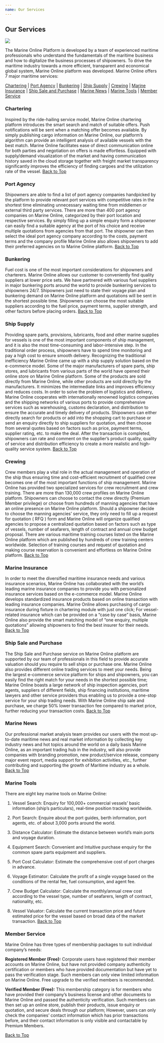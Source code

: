 ```yaml
---
name: Our Services
---
```


## Our Services

![](https://bwec-file.oss-cn-hongkong.aliyuncs.com/cms/our_services.jpg)

The Marine Online Platform is developed by a team of experienced maritime professionals who understand the fundamentals of the maritime business and how to digitalize the business processes of shipowners. To drive the maritime industry towards a more efficient, transparent and economical global system, Marine Online platform was developed. Marine Online offers 7 major maritime services: 

[Chartering](#chartering) | [Port Agency](#port-agency) | [Bunkering](#bunkering) | [Ship Supply](#ship-supply) | [Crewing](#crewing) | [Marine Insurance](#marine-insurance) | [Ship Sale and Purchase](#ship-sale-and-purchase) | [Marine News](#marine-news) | [Marine Tools](#marine-tools) | [Member Service](#member-service)

### Chartering

Inspired by the ride-hailing service model, Marine Online chartering platform introduces the smart search and match of suitable offers.  Push notifications will be sent when a matching offer becomes available. By simply publishing cargo information on Marine Online, our platform’s algorithm can provide an intelligent analysis of available vessels with the best match. Marine Online facilitates ease of direct communication online for both parties and negotiation on offers is made effortless. Equipped with supply/demand visualization of the market and having communication history saved in the cloud storage together with freight market transparency significantly improves the efficiency of finding cargoes and the utilization rate of the vessel.  [Back to Top](ourservices#)

### Port Agency
Shipowners are able to find a list of port agency companies handpicked by the platform to provide relevant port services with competitive rates in the shortest time eliminating unnecessary waiting time from middlemen or external third party services. There are more than 400 port agency companies on Marine Online, categorized by their port location and respective services. By simply filling up a simple enquiry form a shipowner can easily find a suitable agency at the port of his choice and receive multiple quotations from agencies from that port. The shipowner can then select the ideal port agency company according to the costs, payment terms and the company profile Marine Online also allows shipowners to add their preferred agencies on to Marine Online platform.  [Back to Top](ourservices#)

### Bunkering

Fuel cost is one of the most important considerations for shipowners and charterers. Marine Online allows our customer to conveniently find quality suppliers at lower price sets. We have partnered with various fuel suppliers in major bunkering ports around the world to provide bunkering services to shipowners 24/7. Shipowners just need to state their voyage plan and bunkering demand on Marine Online platform and quotations will be sent in the shortest possible time. Shipowners can choose the most suitable suppliers according to the fuel price, payment terms, supplier strength, and other factors before placing orders.  [Back to Top](ourservices#)

### Ship Supply

Providing spare parts, provisions, lubricants, food and other marine supplies for vessels is one of the most important components of ship management, and it is also the most time-consuming and labor-intensive step. In the traditional order process, shipowners have to spend time monitoring and pay a high cost to ensure smooth delivery. Recognizing the traditional inefficiency Marine Online came up with a ship supply solution based on the e-commerce model. Some of the major manufacturers of spare parts, ship stores, and lubricants from various parts of the world have opened their online store on Marine Online platform. Some of the products are sold directly from Marine Online, while other products are sold directly by the manufacturers. It minimizes the intermediate links and improves efficiency and reduces costs. In order to solve the problem of logistics and delivery, Marine Online cooperates with internationally renowned logistics companies and the shipping networks of various ports to provide comprehensive services such as warehousing, customs declaration, and distribution to ensure the accurate and timely delivery of products. Shipowners can either directly search for products or add into the shopping cart to purchase or send an enquiry directly to ship suppliers for quotation, and then choose from several quotes based on factors such as price, payment terms, supplier rating, etc. to make the deal. After the transaction is completed, shipowners can rate and comment on the supplier’s product quality, quality of service and distribution efficiency to create a more realistic and high-quality service system.  [Back to Top](ourservices#)

### Crewing

Crew members play a vital role in the actual management and operation of the ship thus ensuring time and cost-efficient recruitment of qualified crew becomes one of the most important functions of ship management. Marine Online has provided two specialized services for crew recruitment and crew training. There are more than 130,000 crew profiles on Marine Online platform. Shipowners can choose to contact the crew directly (Premium Member privilege) or choose from hundreds of manning agencies that have an online presence on Marine Online platform. Should a shipowner decide to choose the manning agencies’ service, they only need to fill up a request for quotation ( RFQ )  form and Marine Online will organize qualified agencies to propose a centralized quotation based on factors such as type of vessels, number of seafarers, length of contract and annual crew budget proposal. There are various maritime training courses listed on the Marine Online platform which are published by hundreds of crew training centers worldwide. Selection of training courses and request of quotation and making course reservation is convenient and effortless on Marine Online platform.  [Back to Top](ourservices#)

### Marine Insurance

In order to meet the diversified maritime insurance needs and various insurance scenarios, Marine Online has collaborated with the world’s leading marine insurance companies to provide you with personalized insurance services based on the e-commerce model. Marine Online develops standardized insurance products based on online transaction with leading insurance companies. Marine Online allows purchasing of cargo insurance during fixture in chartering module with just one click; For vessel-related insurance which can be provided on a “case by case” basis, Marine Online also provide the smart matching model of “one enquiry, multiple quotations” allowing shipowners to find the best insurer for their needs.  [Back to Top](ourservices#)

### Ship Sale and Purchase

The Ship Sale and Purchase service on Marine Online platform are supported by our team of professionals in this field to provide accurate valuation should you require to sell ships or purchase one.
Marine Online also provides different online trading services to meet your needs. Being the largest e-commerce service platform for ships and shipowners, you can easily find the right match for your needs in the shortest possible time; Marine Online boasts a large network of ship inspection agencies, port agents, suppliers of different fields, ship financing institutions, maritime lawyers and other service providers thus enabling us to provide a one-stop service for your ship trading needs. With Marine Online ship sale and purchase, we charge 50% lower transaction fee compared to market price, further reducing your transaction costs.  [Back to Top](ourservices#)

### Marine News

Our professional market analysis team provides our users with the most up-to-date maritime news and real market information by collecting key industry news and hot topics around the world on a daily basis Marine Online, as an important trading hub in the industry, will also provide companies with branding promotion, new product/service release, company major event report, media support for exhibition activities, etc., further contributing and supporting the growth of Maritime industry as a whole.  [Back to Top](ourservices#)

### Marine Tools

There are eight key marine tools on Marine Online: 

1. Vessel Search: Enquiry for 100,000+ commercial vessels’ basic information (ship’s particulars), real-time position tracking worldwide.

2. Port Search: Enquire about the port guides, berth information, port agents, etc. of about 3,000 ports around the world.

3. Distance Calculator: Estimate the distance between world’s main ports and voyage duration.

4. Equipment Search: Convenient and Intuitive purchase enquiry for the common spare parts equipment and suppliers.

5. Port Cost Calculator: Estimate the comprehensive cost of port charges in advance.

6. Voyage Estimator: Calculate the profit of a single voyage based on the conditions of the rental fee, fuel consumption, and agent fee.

7. Crew Budget Calculator: Calculate the monthly/annual crew cost according to the vessel type, number of seafarers, length of contract, nationality, etc.

8. Vessel Valuator: Calculate the current transaction price and future estimated price for the vessel based on broad data of the market transaction.  [Back to Top](ourservices#)

### Member Service

Marine Online has three types of membership packages to suit individual company’s needs: 

**Registered Member (Free):** Corporate users have registered their member accounts on Marine Online, but have not provided company authenticity certification or members who have provided documentation but have yet to pass the verification stage. Such members can only view limited information on Marine Online. Free upgrade to the verified members is recommended.

**Verified Member (Free):** This membership category is for members who have provided their company’s business license and other documents to Marine Online and passed the authenticity verification. Such members can then set up an online store, publish their products, issue enquiry or quotation, and secure deals through our platform; However, users can only check the companies’ contact information which has prior transactions before, and their contact information is only visible and contactable by Premium Members.

[Back to Top](ourservices#)
